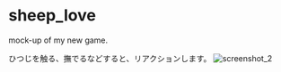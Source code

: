 # sheep_love
mock-up of my new game.
  
ひつじを触る、撫でるなどすると、リアクションします。
![screenshot_2](https://cloud.githubusercontent.com/assets/4735549/26033776/2ea91c84-38ed-11e7-85fa-bbf9634e0b37.png)
